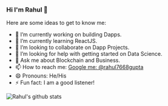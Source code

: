 ### Hi I'm Rahul 👋

<!--
**rahul7668gupta/rahul7668gupta** is a ✨ _special_ ✨ repository because its `README.md` (this file) appears on your GitHub profile.
-->
Here are some ideas to get to know me:

- 🔭 I’m currently working on building Dapps.
- 🌱 I’m currently learning ReactJS.
- 👯 I’m looking to collaborate on Dapp Projects.
- 🤔 I’m looking for help with getting started on Data Science.
- 💬 Ask me about Blockchain and Business.
- 📫 How to reach me: [Google me: @rahul7668gupta](https://www.google.com/search?q=rahul7668gupta)
- 😄 Pronouns: He/His
- ⚡ Fun fact: I am a good listener!

![Rahul's github stats](https://github-readme-stats.vercel.app/api?username=rahul7668gupta)
